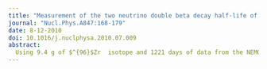 ```yaml
---
title: "Measurement of the two neutrino double beta decay half-life of Zr-96 with the NEMO-3 detector"
journal: "Nucl.Phys.A847:168-179"
date: 8-12-2010
doi: 10.1016/j.nuclphysa.2010.07.009
abstract: 
  Using 9.4 g of $^{96}$Zr  isotope and 1221 days of data from the NEMO-3 detector corresponding to 0.031 kg y, the obtained 2$\nu\beta\beta$ decay half-life measurement is $T^{2\nu}_{1/2} = \left[2.35 \pm 0.14(\textrm{stat})\pm0.16 (\textrm{syst})\right]\times 10^{19} \textrm{yr}$.Different characteristics of the final state electrons have been studied, such as the energy sum, individual electron energy, and angular distribution. The 2$\nu$ nuclear matrix element is extracted using the measured 2$\nu\beta\beta$ half-life and is $M^{2\nu}=0.049\pm0.002$. Constraints on 0$\nu\beta\beta$ decay have also been set.
---
```

